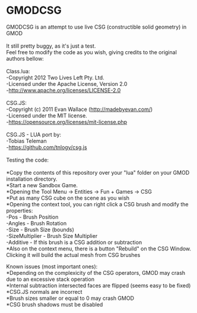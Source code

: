 # GMODCSG

GMODCSG is an attempt to use live CSG (constructible solid geometry) in GMOD<br/><br/>
It still pretty buggy, as it's just a test.<br/>
Feel free to modify the code as you wish, giving credits to the original authors bellow:
<br/><br/>
Class.lua:<br/>
-Copyright 2012 Two Lives Left Pty. Ltd.<br/>
-Licensed under the Apache License, Version 2.0<br/>
-http://www.apache.org/licenses/LICENSE-2.0<br/><br/>
CSG.JS:<br/>
-Copyright (c) 2011 Evan Wallace (http://madebyevan.com/)<br/>
-Licensed under the MIT license.<br/>
-https://opensource.org/licenses/mit-license.php<br/><br/>
CSG.JS - LUA port by:<br/>
-Tobias Teleman<br/>
-https://github.com/tnlogy/csg.js<br/><br/>
Testing the code:<br/><br/>
*Copy the contents of this repository over your "lua" folder on your
GMOD installation directory.<br/>
*Start a new Sandbox Game.<br/>
*Opening the Tool Menu -> Entities -> Fun + Games -> CSG<br/>
*Put as many CSG cube on the scene as you wish<br/>
*Opening the context tool, you can right click a CSG brush and modify the properties:<br/>
  -Pos - Brush Position<br/>
  -Angles - Brush Rotation<br/>
  -Size - Brush Size (bounds)<br/>
  -SizeMultiplier - Brush Size Multiplier<br/>
  -Additive - If this brush is a CSG addition or subtraction<br/>
*Also on the context menu, there is a button "Rebuild" on the CSG Window. Clicking it will build the actual mesh from CSG brushes<br/>

Known issues (most important ones):<br/>
*Depending on the complexicity of the CSG operators, GMOD may crash due to an excessive stack operation<br/>
*Internal subtraction intersected faces are flipped (seems easy to be fixed)<br/>
*CSG.JS normals are incorrect<br/>
*Brush sizes smaller or equal to 0 may crash GMOD<br/>
*CSG brush shadows must be disabled<br/>
